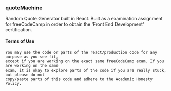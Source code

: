 ### quoteMachine

Random Quote Generator built in React.
Built as a examination assignment for freeCodeCamp in order to obtain the 'Front End Development' certification.


#### Terms of Use
```
You may use the code or parts of the react/production code for any purpose as you see fit, 
except if you are working on the exact same freeCodeCamp exam. If you are working on the same 
exam, it is okay to explore parts of the code if you are really stuck, but please do not 
copy/paste parts of this code and adhere to the Academic Honesty Policy.
```